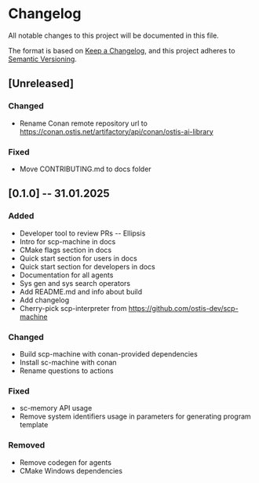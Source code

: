 # Changelog
All notable changes to this project will be documented in this file.

The format is based on [Keep a Changelog](https://keepachangelog.com/en/1.0.0/),
and this project adheres to [Semantic Versioning](https://semver.org/spec/v2.0.0.html).

## [Unreleased]

### Changed

- Rename Conan remote repository url to https://conan.ostis.net/artifactory/api/conan/ostis-ai-library

### Fixed

- Move CONTRIBUTING.md to docs folder

## [0.1.0] -- 31.01.2025

### Added

- Developer tool to review PRs -- Ellipsis
- Intro for scp-machine in docs
- CMake flags section in docs
- Quick start section for users in docs
- Quick start section for developers in docs
- Documentation for all agents
- Sys gen and sys search operators
- Add README.md and info about build
- Add changelog
- Cherry-pick scp-interpreter from https://github.com/ostis-dev/scp-machine

### Changed

- Build scp-machine with conan-provided dependencies
- Install sc-machine with conan
- Rename questions to actions

### Fixed

- sc-memory API usage
- Remove system identifiers usage in parameters for generating program template

### Removed

- Remove codegen for agents
- CMake Windows dependencies
